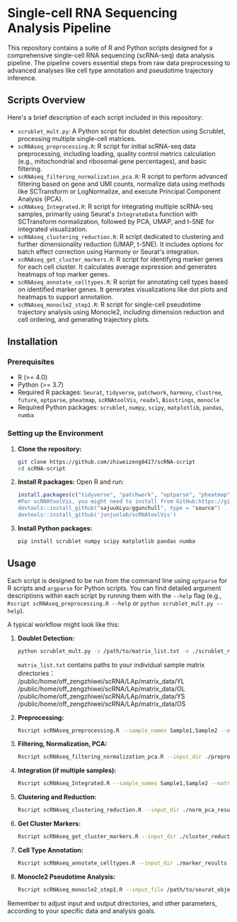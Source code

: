 # Single-cell RNA Sequencing Analysis Pipeline

This repository contains a suite of R and Python scripts designed for a comprehensive single-cell RNA sequencing (scRNA-seq) data analysis pipeline. The pipeline covers essential steps from raw data preprocessing to advanced analyses like cell type annotation and pseudotime trajectory inference.

## Scripts Overview

Here's a brief description of each script included in this repository:

* `scrublet_mult.py`: A Python script for doublet detection using Scrublet, processing multiple single-cell matrices.
* `scRNAseq_preprocessing.R`: R script for initial scRNA-seq data preprocessing, including loading, quality control metrics calculation (e.g., mitochondrial and ribosomal gene percentages), and basic filtering.
* `scRNAseq_filtering_normalization_pca.R`: R script to perform advanced filtering based on gene and UMI counts, normalize data using methods like SCTransform or LogNormalize, and execute Principal Component Analysis (PCA).
* `scRNAseq_Integrated.R`: R script for integrating multiple scRNA-seq samples, primarily using Seurat's `IntegrateData` function with SCTransform normalization, followed by PCA, UMAP, and t-SNE for integrated visualization.
* `scRNAseq_clustering_reduction.R`: R script dedicated to clustering and further dimensionality reduction (UMAP, t-SNE). It includes options for batch effect correction using Harmony or Seurat's integration.
* `scRNAseq_get_cluster_markers.R`: R script for identifying marker genes for each cell cluster. It calculates average expression and generates heatmaps of top marker genes.
* `scRNAseq_annotate_celltypes.R`: R script for annotating cell types based on identified marker genes. It generates visualizations like dot plots and heatmaps to support annotation.
* `scRNAseq_monocle2_step1.R`: R script for single-cell pseudotime trajectory analysis using Monocle2, including dimension reduction and cell ordering, and generating trajectory plots.

## Installation

### Prerequisites

* R (>= 4.0)
* Python (>= 3.7)
* Required R packages: `Seurat`, `tidyverse`, `patchwork`, `harmony`, `clustree`, `future`, `optparse`, `pheatmap`, `scRNAtoolVis`, `readxl`, `Biostrings`, `monocle`
* Required Python packages: `scrublet`, `numpy`, `scipy`, `matplotlib`, `pandas`, `numba`

### Setting up the Environment

1.  **Clone the repository:**
    ```bash
    git clone https://github.com/zhiweizeng0417/scRNA-script
    cd scRNA-script
    ```

2.  **Install R packages:**
    Open R and run:
    ```R
    install.packages(c("tidyverse", "patchwork", "optparse", "pheatmap", "readxl", "Biostrings", "future",Seurat", "harmony","clustree", "monocle"))
    #For scRNAtoolVis, you might need to install from GitHub:https://github.com/junjunlab/scRNAtoolVis
    devtools::install_github("sajuukLyu/ggunchull", type = "source")
    devtools::install_github('junjunlab/scRNAtoolVis')
    ```

3.  **Install Python packages:**
    ```bash
    pip install scrublet numpy scipy matplotlib pandas numba
    ```

## Usage

Each script is designed to be run from the command line using `optparse` for R scripts and `argparse` for Python scripts. You can find detailed argument descriptions within each script by running them with the `--help` flag (e.g., `Rscript scRNAseq_preprocessing.R --help` or `python scrublet_mult.py --help`).

A typical workflow might look like this:

1.  **Doublet Detection:**
    ```bash
    python scrublet_mult.py -s /path/to/matrix_list.txt -o ./scrublet_results
    ```
     `matrix_list.txt` contains paths to your individual sample matrix directories：\
     /public/home/off_zengzhiwei/scRNA/LAp/matrix_data/YL \
     /public/home/off_zengzhiwei/scRNA/LAp/matrix_data/OL \
     /public/home/off_zengzhiwei/scRNA/LAp/matrix_data/YS \
     /public/home/off_zengzhiwei/scRNA/LAp/matrix_data/OS
 
3.  **Preprocessing:**
    ```bash
    Rscript scRNAseq_preprocessing.R --sample_names Sample1,Sample2 --matrix_dir /path/to/raw_data --doublet_dir ./scrublet_results --output_dir ./preprocess_results
    ```

4.  **Filtering, Normalization, PCA:**
    ```bash
    Rscript scRNAseq_filtering_normalization_pca.R --input_dir ./preprocess_results --output_dir ./norm_pca_results --normalization_method SCT --max_mt_percent 15
    ```

5.  **Integration (if multiple samples):**
    ```bash
    Rscript scRNAseq_Integrated.R --sample_names Sample1,Sample2 --matrix_dir /path/to/raw_data --output_dir ./integrated_results --celltype_file /path/to/celltype_annotations.csv # Optional cell type file
    ```

6.  **Clustering and Reduction:**
    ```bash
    Rscript scRNAseq_clustering_reduction.R --input_dir ./norm_pca_results --output_dir ./cluster_reduction_results --batch_correction harmony --pc_num 30 --cluster_resolutions 0.5,0.8,1.0
    ```

7.  **Get Cluster Markers:**
    ```bash
    Rscript scRNAseq_get_cluster_markers.R --input_dir ./cluster_reduction_results --output_dir ./marker_results --resolution 0.8 --top_n_markers 10
    ```

8.  **Cell Type Annotation:**
    ```bash
    Rscript scRNAseq_annotate_celltypes.R --input_dir ./marker_results --output_dir ./celltype_results --marker_genes CD3G,CD14,MS4A1 --cluster_order 5,3,1,2,4
    ```

9.  **Monocle2 Pseudotime Analysis:**
    ```bash
    Rscript scRNAseq_monocle2_step1.R --input_file /path/to/seurat_object.rds --output_dir ./monocle2_results --celltype_select "T cells" --root_celltype "Naive T cells"
    ```

Remember to adjust input and output directories, and other parameters, according to your specific data and analysis goals.
